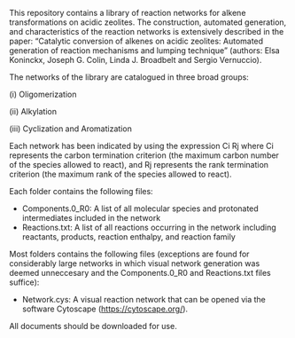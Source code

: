 This repository contains a library of reaction networks for alkene transformations on acidic zeolites. The construction, automated generation, and characteristics of the reaction networks is extensively described in the paper: “Catalytic conversion of alkenes on acidic zeolites: Automated generation of reaction mechanisms and lumping technique” (authors: Elsa Koninckx, Joseph G. Colin, Linda J. Broadbelt and Sergio Vernuccio).

The networks of the library are catalogued in three broad groups:

(i)                 Oligomerization

(ii)                Alkylation

(iii)               Cyclization and Aromatization

Each network has been indicated by using the expression Ci  Rj where Ci represents the carbon termination criterion (the maximum carbon number of the species allowed to react), and Rj represents the rank termination criterion (the maximum rank of the species allowed to react).

Each folder contains the following files:

  - Components.0_R0: A list of all molecular species and protonated intermediates included in the network
  - Reactions.txt:  A list of all reactions occurring in the network including reactants, products, reaction enthalpy, and reaction family

Most folders contains the following files (exceptions are found for considerably large networks in which visual network generation was deemed unneccesary and the Components.0_R0 and Reactions.txt files suffice):

  - Network.cys: A visual reaction network that can be opened via the software Cytoscape (https://cytoscape.org/).

All documents should be downloaded for use. 
